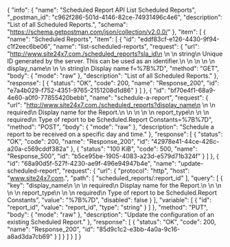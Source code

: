 {
  "info": {
    "name": "Scheduled Report API List Scheduled Reports",
    "_postman_id": "c962f286-501d-4146-82ce-74931496c4e6",
    "description": "List of all Scheduled Reports.",
    "schema": "https://schema.getpostman.com/json/collection/v2.0.0/"
  },
  "item": [
    {
      "name": "Scheduled Reports",
      "item": [
        {
          "id": "eddf83cf-e126-4430-9f94-c1f2eec6be06",
          "name": "list-scheduled-reports",
          "request": {
            "url": "http://www.site24x7.com./scheduled_reports?sla_id\n        \n        \n            string\n            Unique ID generated by the server. This can be used as an identifier.\n        \n                \n    \n        \n        display_name\n        \n        \n            string\n            Display name f=%7B%7D",
            "method": "GET",
            "body": {
              "mode": "raw"
            },
            "description": "List of all Scheduled Reports."
          },
          "response": [
            {
              "status": "OK",
              "code": 200,
              "name": "Response_200",
              "id": "e7a4b029-f752-4351-9765-2151208d1d86"
            }
          ]
        },
        {
          "id": "bf70e4f1-68a9-4e60-a0f0-77855420bebb",
          "name": "schedule-a-report",
          "request": {
            "url": "http://www.site24x7.com./scheduled_reports?display_name\n        \n        \n            required\n            Display name for the Report.\n        \n    \n    \n        \n        report_type\n        \n        \n            required\n            Type of report to be Scheduled.Report Constants=%7B%7D",
            "method": "POST",
            "body": {
              "mode": "raw"
            },
            "description": "Schedule a report to be received on a specific day and time."
          },
          "response": [
            {
              "status": "OK",
              "code": 200,
              "name": "Response_200",
              "id": "42978e41-44ce-426c-a20a-c569cddf382a"
            },
            {
              "status": "100 KiB",
              "code": 500,
              "name": "Response_500",
              "id": "b5ce95be-1905-4083-a23d-e579d71b324f"
            }
          ]
        },
        {
          "id": "68a90d5f-527f-4230-ae9f-496e94947b4e",
          "name": "update-scheduled-report",
          "request": {
            "url": {
              "protocol": "http",
              "host": "www.site24x7.com.",
              "path": [
                "scheduled_reports/:report_id"
              ],
              "query": [
                {
                  "key": "display_name\n        \n        \n            required\n            Display name for the Report.\n        \n    \n    \n        \n        report_type\n        \n        \n            required\n            Type of report to be Scheduled.Report Constants",
                  "value": "%7B%7D",
                  "disabled": false
                }
              ],
              "variable": [
                {
                  "id": "report_id",
                  "value": "report_id",
                  "type": "string"
                }
              ]
            },
            "method": "PUT",
            "body": {
              "mode": "raw"
            },
            "description": "Update the configuration of an existing Scheduled Report."
          },
          "response": [
            {
              "status": "OK",
              "code": 200,
              "name": "Response_200",
              "id": "85d9c1c2-e3bb-4a0a-9c16-a8ad3da7cb69"
            }
          ]
        }
      ]
    }
  ]
}